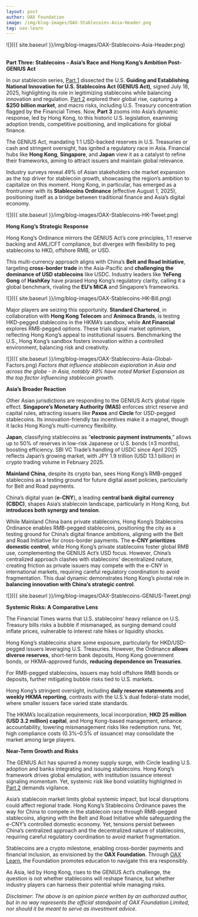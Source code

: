```yaml
---
layout: post
author: OAX Foundation
image: /img/blog-images/OAX-Stablecoins-Asia-Header.png
tag: oax-learn
---
```


![]({{ site.baseurl }}/img/blog-images/OAX-Stablecoins-Asia-Header.png)

<br><b>Part Three: Stablecoins – Asia’s Race and Hong Kong’s Ambition Post-GENIUS Act</b>

In our stablecoin series, <a href="https://www.oax.org/2025/06/11/Part-One-of-Stablecoins-in-the-2025-Digital-Assets-Ecosystem.html">Part 1</a> dissected the U.S. <b>Guiding and Establishing National Innovation for U.S. Stablecoins Act (GENIUS Act)</b>, signed July 18, 2025, highlighting its role in legitimizing stablecoins while balancing innovation and regulation. <a href="https://www.oax.org/2025/06/23/Part-Two-of-Stablecoins-in-the-Digital-Assets-Ecosystem.html">Part 2</a> explored their global rise, capturing a <b>$250 billion market</b>, and macro risks, including U.S. Treasury concentration flagged by the Financial Times. Now, <b>Part 3</b> zooms into Asia’s dynamic response, led by Hong Kong, to this historic U.S. legislation, examining adoption trends, competitive positioning, and implications for global finance.

The GENIUS Act, mandating 1:1 USD-backed reserves in U.S. Treasuries or cash and stringent oversight, has ignited a regulatory race in Asia. Financial hubs like <b>Hong Kong</b>, <b>Singapore</b>, and <b>Japan</b> view it as a catalyst to refine their frameworks, aiming to attract issuers and maintain global relevance. 

Industry surveys reveal 49% of Asian stakeholders cite market expansion as the top driver for stablecoin growth, showcasing the region’s ambition to capitalize on this moment. Hong Kong, in particular, has emerged as a frontrunner with its <b>Stablecoins Ordinance</b> (effective August 1, 2025), positioning itself as a bridge between traditional finance and Asia’s digital economy.

![]({{ site.baseurl }}/img/blog-images/OAX-Stablecoins-HK-Tweet.png)

<b>Hong Kong’s Strategic Response</b>

Hong Kong’s Ordinance mirrors the GENIUS Act’s core principles, 1:1 reserve backing and AML/CFT compliance, but diverges with flexibility to peg stablecoins to HKD, offshore RMB, or USD. 

This multi-currency approach aligns with China’s <b>Belt and Road Initiative</b>, targeting <b>cross-border trade</b> in the Asia-Pacific and <b>challenging the dominance of USD stablecoins</b> like USDC. Industry leaders like <b>YeFeng Gong</b> of <b>HashKey</b> have praised Hong Kong’s regulatory clarity, calling it a global benchmark, rivaling the <b>EU’s MiCA</b> and Singapore’s frameworks.

![]({{ site.baseurl }}/img/blog-images/OAX-Stablecoins-HK-Bill.png)

Major players are seizing this opportunity. <b>Standard Chartered</b>, in collaboration with <b>Hong Kong Telecom</b> and <b>Animoca Brands</b>, is testing HKD-pegged stablecoins in the HKMA’s sandbox, while <b>Ant Financial</b> explores RMB-pegged options. These trials signal market optimism, reflecting Hong Kong’s appeal to institutional issuers. Benchmarking the U.S., Hong Kong’s sandbox fosters innovation within a controlled environment, balancing risk and creativity.

![]({{ site.baseurl }}/img/blog-images/OAX-Stablecoins-Asia-Global-Factors.png)
<i>Factors that influence stablecoin exploration in Asia and across the globe - in Asia, notably 49% have noted Market Expansion as the top factor influencing stablecoin growth.</i>

<b>Asia’s Broader Reaction</b>

Other Asian jurisdictions are responding to the GENIUS Act’s global ripple effect. <b>Singapore’s Monetary Authority (MAS)</b> enforces strict reserve and capital rules, attracting issuers like <b>Paxos</b> and <b>Circle</b> for USD-pegged stablecoins. Its innovation-friendly tax incentives make it a magnet, though it lacks Hong Kong’s multi-currency flexibility. 

<b>Japan</b>, classifying stablecoins as “<b>electronic payment instruments</b>,” allows up to 50% of reserves in low-risk Japanese or U.S. bonds (≤3 months), boosting efficiency. SBI VC Trade’s handling of USDC since April 2025 reflects Japan’s growing market, with JPY 1.9 trillion (USD 13.1 billion) in crypto trading volume in February 2025.

<b>Mainland China</b>, despite its crypto ban, sees Hong Kong’s RMB-pegged stablecoins as a testing ground for future digital asset policies, particularly for Belt and Road payments. 

China’s digital yuan (<b>e-CNY</b>), a leading <b>central bank digital currency (CBDC)</b>, shapes Asia’s stablecoin landscape, particularly in Hong Kong, but <b>introduces both synergy and tension</b>. 

While Mainland China bans private stablecoins, Hong Kong’s Stablecoins Ordinance enables RMB-pegged stablecoins, positioning the city as a testing ground for China’s digital finance ambitions, aligning with the Belt and Road Initiative for cross-border payments. 
The <b>e-CNY prioritizes domestic control</b>, while Hong Kong’s private stablecoins foster global RMB use, complementing the GENIUS Act’s USD focus. However, China’s centralized approach clashes with stablecoins’ decentralized nature, creating friction as private issuers may compete with the e-CNY in international markets, requiring careful regulatory coordination to avoid fragmentation. This dual dynamic demonstrates Hong Kong’s pivotal role in <b>balancing innovation with China’s strategic control</b>.

![]({{ site.baseurl }}/img/blog-images/OAX-Stablecoins-GENIUS-Tweet.png)

<b>Systemic Risks: A Comparative Lens</b>

The Financial Times warns that U.S. stablecoins’ heavy reliance on U.S. Treasury bills risks a bubble if mismanaged, as surging demand could inflate prices, vulnerable to interest rate hikes or liquidity shocks. 

Hong Kong’s stablecoins share some exposure, particularly for HKD/USD-pegged issuers leveraging U.S. Treasuries. However, the Ordinance <b>allows diverse reserves</b>, short-term bank deposits, Hong Kong government bonds, or HKMA-approved funds, <b>reducing dependence on Treasuries</b>. 

For RMB-pegged stablecoins, issuers may hold offshore RMB bonds or deposits, further mitigating bubble risks tied to U.S. markets.

Hong Kong’s stringent oversight, including <b>daily reserve statements</b> and <b>weekly HKMA reporting</b>, contrasts with the U.S.’s dual federal-state model, where smaller issuers face varied state standards. 

The HKMA’s localization requirements, local incorporation, <b>HKD 25 million (USD 3.2 million) capital</b>, and Hong Kong-based management, enhance accountability, lowering mismanagement risks like redemption runs. Yet, high compliance costs (0.3%–0.5% of issuance) may consolidate the market among large players.

<b>Near-Term Growth and Risks</b>

The GENIUS Act has spurred a money supply surge, with Circle leading U.S. adoption and banks integrating and issuing stablecoins. Hong Kong’s framework drives global emulation, with institution issuance interest signaling momentum. Yet, systemic risk like bond volatility highlighted in <a href="https://www.oax.org/2025/06/23/Part-Two-of-Stablecoins-in-the-Digital-Assets-Ecosystem.html">Part 2</a> demands vigilance. 

Asia’s stablecoin market limits global systemic impact, but local disruptions could affect regional trade. Hong Kong’s Stablecoins Ordinance paves the way for China to compete in the stablecoin race through RMB-pegged stablecoins, aligning with the Belt and Road Initiative while safeguarding the e-CNY’s controlled domestic economy. Yet, tensions persist between China’s centralized approach and the decentralized nature of stablecoins, requiring careful regulatory coordination to avoid market fragmentation.

Stablecoins are a crypto milestone, enabling cross-border payments and financial inclusion, as envisioned by the <b>OAX Foundation</b>. Through <a href="https://www.oax.org/tag/oax-learn.html">OAX Learn</a>, the Foundation promotes education to navigate this era responsibly. 

As Asia, led by Hong Kong, rises to the GENIUS Act’s challenge, the question is not whether stablecoins will reshape finance, but whether industry players can harness their potential while managing risks.

<i>Disclaimer: The above is an opinion piece written by an authorized author, but in no way represents the official standpoint of OAX Foundation Limited, nor should it be meant to serve as investment advice.</i>
